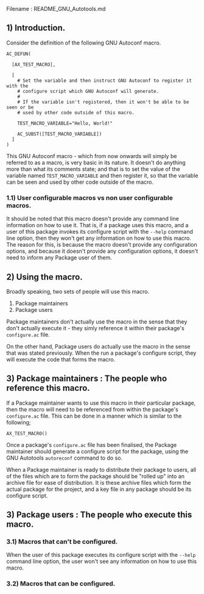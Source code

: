 Filename : README_GNU_Autotools.md


## 1) Introduction.

Consider the definition of the following GNU Autoconf macro.

```
AC_DEFUN(

  [AX_TEST_MACRO],

  [
    # Set the variable and then instruct GNU Autoconf to register it with the
    # configure script which GNU Autoconf will generate.
    #
    # If the variable isn't registered, then it won't be able to be seen or be
    # used by other code outside of this macro.

    TEST_MACRO_VARIABLE="Hello, World!"

    AC_SUBST([TEST_MACRO_VARIABLE])
  ]
)
```

This GNU Autoconf macro - which from now onwards will simply be referred to as a macro, is very basic in its nature. It doesn't do anything more than what its comments state; and that is to set the value of the variable named ```TEST_MACRO_VARIABLE``` and then register it, so that the variable can be seen and used by other code outside of the macro.


### 1.1) User configurable macros vs non user configurable macros.

It should be noted that this macro doesn't provide any command line information on how to use it. That is, if a package uses this macro, and a user of this package invokes its configure script with the ```--help``` command line option, then they won't get any information on how to use this macro. The reason for this, is because the macro doesn't provide any configuration options, and because it doesn't provide any configuration options, it doesn't need to inform any Package user of them.


## 2) Using the macro.

Broadly speaking, two sets of people will use this macro.

  1) Package maintainers
  2) Package users

Package maintainers don't actually use the macro in the sense that they don't actually execute it - they simly reference it within their package's ```configure.ac``` file.

On the other hand, Package users do actually use the macro in the sense that was stated previously. When the run a package's configure script, they will execute the code that forms the macro.


## 3) Package maintainers : The people who reference this macro.

If a Package maintainer wants to use this macro in their particular package, then the macro will need to be referenced from within the package's ```configure.ac``` file. This can be done in a manner which is similar to the following;

```
AX_TEST_MACRO()
```

Once a package's ```configure.ac``` file has been finalised, the Package maintainer should generate a configure script for the package, using the GNU Autotools ```autoreconf``` command to do so.

When a Package maintainer is ready to distribute their package to users, all of the files which are to form the package should be "rolled up" into an archive file for ease of distribution. It is these archive files which form the actual package for the project, and a key file in any package should be its configure script.


## 3) Package users : The people who execute this macro.

### 3.1) Macros that can't be configured.

When the user of this package executes its configure script with the ```--help``` command line option, the user won't see any information on how to use this macro.


### 3.2) Macros that can be configured.